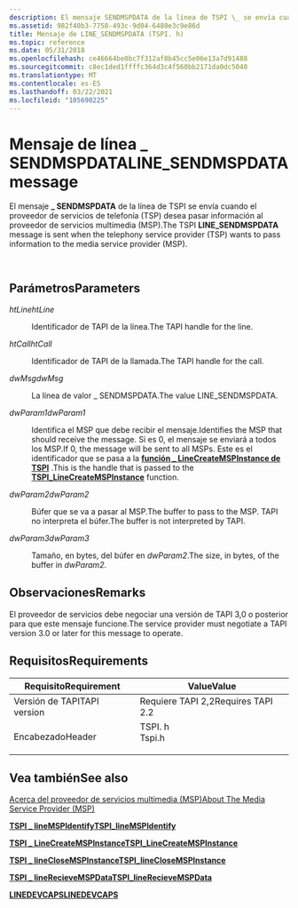 ```yaml
---
description: El mensaje SENDMSPDATA de la línea de TSPI \_ se envía cuando el proveedor de servicios de telefonía (TSP) desea pasar información al proveedor de servicios multimedia (MSP).
ms.assetid: 982f40b3-7758-493c-9d04-6480e3c9e86d
title: Mensaje de LINE_SENDMSPDATA (TSPI. h)
ms.topic: reference
ms.date: 05/31/2018
ms.openlocfilehash: ce46664be0bc7f312af8b45cc5e06e13a7d91488
ms.sourcegitcommit: c8ec1ded1ffffc364d3c4f560bb2171da0dc5040
ms.translationtype: MT
ms.contentlocale: es-ES
ms.lasthandoff: 03/22/2021
ms.locfileid: "105690225"
---
```

# <a name="line_sendmspdata-message"></a><span data-ttu-id="2b8d3-103">Mensaje de línea \_ SENDMSPDATA</span><span class="sxs-lookup"><span data-stu-id="2b8d3-103">LINE\_SENDMSPDATA message</span></span>

<span data-ttu-id="2b8d3-104">El mensaje **\_ SENDMSPDATA** de la línea de TSPI se envía cuando el proveedor de servicios de telefonía (TSP) desea pasar información al proveedor de servicios multimedia (MSP).</span><span class="sxs-lookup"><span data-stu-id="2b8d3-104">The TSPI **LINE\_SENDMSPDATA** message is sent when the telephony service provider (TSP) wants to pass information to the media service provider (MSP).</span></span>


```C++
            
```



## <a name="parameters"></a><span data-ttu-id="2b8d3-105">Parámetros</span><span class="sxs-lookup"><span data-stu-id="2b8d3-105">Parameters</span></span>

<dl> <dt>

<span data-ttu-id="2b8d3-106">*htLine*</span><span class="sxs-lookup"><span data-stu-id="2b8d3-106">*htLine*</span></span> 
</dt> <dd>

<span data-ttu-id="2b8d3-107">Identificador de TAPI de la línea.</span><span class="sxs-lookup"><span data-stu-id="2b8d3-107">The TAPI handle for the line.</span></span>

</dd> <dt>

<span data-ttu-id="2b8d3-108">*htCall*</span><span class="sxs-lookup"><span data-stu-id="2b8d3-108">*htCall*</span></span> 
</dt> <dd>

<span data-ttu-id="2b8d3-109">Identificador de TAPI de la llamada.</span><span class="sxs-lookup"><span data-stu-id="2b8d3-109">The TAPI handle for the call.</span></span>

</dd> <dt>

<span data-ttu-id="2b8d3-110">*dwMsg*</span><span class="sxs-lookup"><span data-stu-id="2b8d3-110">*dwMsg*</span></span> 
</dt> <dd>

<span data-ttu-id="2b8d3-111">La línea de valor \_ SENDMSPDATA.</span><span class="sxs-lookup"><span data-stu-id="2b8d3-111">The value LINE\_SENDMSPDATA.</span></span>

</dd> <dt>

<span data-ttu-id="2b8d3-112">*dwParam1*</span><span class="sxs-lookup"><span data-stu-id="2b8d3-112">*dwParam1*</span></span> 
</dt> <dd>

<span data-ttu-id="2b8d3-113">Identifica el MSP que debe recibir el mensaje.</span><span class="sxs-lookup"><span data-stu-id="2b8d3-113">Identifies the MSP that should receive the message.</span></span> <span data-ttu-id="2b8d3-114">Si es 0, el mensaje se enviará a todos los MSP.</span><span class="sxs-lookup"><span data-stu-id="2b8d3-114">If 0, the message will be sent to all MSPs.</span></span> <span data-ttu-id="2b8d3-115">Este es el identificador que se pasa a la [**función \_ LineCreateMSPInstance de TSPI**](/windows/win32/api/tspi/nf-tspi-tspi_linecreatemspinstance) .</span><span class="sxs-lookup"><span data-stu-id="2b8d3-115">This is the handle that is passed to the [**TSPI\_LineCreateMSPInstance**](/windows/win32/api/tspi/nf-tspi-tspi_linecreatemspinstance) function.</span></span>

</dd> <dt>

<span data-ttu-id="2b8d3-116">*dwParam2*</span><span class="sxs-lookup"><span data-stu-id="2b8d3-116">*dwParam2*</span></span> 
</dt> <dd>

<span data-ttu-id="2b8d3-117">Búfer que se va a pasar al MSP.</span><span class="sxs-lookup"><span data-stu-id="2b8d3-117">The buffer to pass to the MSP.</span></span> <span data-ttu-id="2b8d3-118">TAPI no interpreta el búfer.</span><span class="sxs-lookup"><span data-stu-id="2b8d3-118">The buffer is not interpreted by TAPI.</span></span>

</dd> <dt>

<span data-ttu-id="2b8d3-119">*dwParam3*</span><span class="sxs-lookup"><span data-stu-id="2b8d3-119">*dwParam3*</span></span> 
</dt> <dd>

<span data-ttu-id="2b8d3-120">Tamaño, en bytes, del búfer en *dwParam2*.</span><span class="sxs-lookup"><span data-stu-id="2b8d3-120">The size, in bytes, of the buffer in *dwParam2*.</span></span>

</dd> </dl>

## <a name="remarks"></a><span data-ttu-id="2b8d3-121">Observaciones</span><span class="sxs-lookup"><span data-stu-id="2b8d3-121">Remarks</span></span>

<span data-ttu-id="2b8d3-122">El proveedor de servicios debe negociar una versión de TAPI 3,0 o posterior para que este mensaje funcione.</span><span class="sxs-lookup"><span data-stu-id="2b8d3-122">The service provider must negotiate a TAPI version 3.0 or later for this message to operate.</span></span>

## <a name="requirements"></a><span data-ttu-id="2b8d3-123">Requisitos</span><span class="sxs-lookup"><span data-stu-id="2b8d3-123">Requirements</span></span>



| <span data-ttu-id="2b8d3-124">Requisito</span><span class="sxs-lookup"><span data-stu-id="2b8d3-124">Requirement</span></span> | <span data-ttu-id="2b8d3-125">Value</span><span class="sxs-lookup"><span data-stu-id="2b8d3-125">Value</span></span> |
|-------------------------|-----------------------------------------------------------------------------------|
| <span data-ttu-id="2b8d3-126">Versión de TAPI</span><span class="sxs-lookup"><span data-stu-id="2b8d3-126">TAPI version</span></span><br/> | <span data-ttu-id="2b8d3-127">Requiere TAPI 2,2</span><span class="sxs-lookup"><span data-stu-id="2b8d3-127">Requires TAPI 2.2</span></span><br/>                                                      |
| <span data-ttu-id="2b8d3-128">Encabezado</span><span class="sxs-lookup"><span data-stu-id="2b8d3-128">Header</span></span><br/>       | <dl> <span data-ttu-id="2b8d3-129"><dt>TSPI. h</dt></span><span class="sxs-lookup"><span data-stu-id="2b8d3-129"><dt>Tspi.h</dt></span></span> </dl> |



## <a name="see-also"></a><span data-ttu-id="2b8d3-130">Vea también</span><span class="sxs-lookup"><span data-stu-id="2b8d3-130">See also</span></span>

<dl> <dt>

[<span data-ttu-id="2b8d3-131">Acerca del proveedor de servicios multimedia (MSP)</span><span class="sxs-lookup"><span data-stu-id="2b8d3-131">About The Media Service Provider (MSP)</span></span>](./about-the-media-service-provider-msp-.md)
</dt> <dt>

[<span data-ttu-id="2b8d3-132">**TSPI \_ lineMSPIdentify**</span><span class="sxs-lookup"><span data-stu-id="2b8d3-132">**TSPI\_lineMSPIdentify**</span></span>](/windows/win32/api/tspi/nf-tspi-tspi_linemspidentify)
</dt> <dt>

[<span data-ttu-id="2b8d3-133">**TSPI \_ LineCreateMSPInstance**</span><span class="sxs-lookup"><span data-stu-id="2b8d3-133">**TSPI\_LineCreateMSPInstance**</span></span>](/windows/win32/api/tspi/nf-tspi-tspi_linecreatemspinstance)
</dt> <dt>

[<span data-ttu-id="2b8d3-134">**TSPI \_ lineCloseMSPInstance**</span><span class="sxs-lookup"><span data-stu-id="2b8d3-134">**TSPI\_lineCloseMSPInstance**</span></span>](/windows/win32/api/tspi/nf-tspi-tspi_lineclosemspinstance)
</dt> <dt>

[<span data-ttu-id="2b8d3-135">**TSPI \_ lineRecieveMSPData**</span><span class="sxs-lookup"><span data-stu-id="2b8d3-135">**TSPI\_lineRecieveMSPData**</span></span>](/windows/win32/api/tspi/nf-tspi-tspi_linereceivemspdata)
</dt> <dt>

[<span data-ttu-id="2b8d3-136">**LINEDEVCAPS**</span><span class="sxs-lookup"><span data-stu-id="2b8d3-136">**LINEDEVCAPS**</span></span>](/windows/win32/api/tapi/ns-tapi-linedevcaps)
</dt> </dl>

 

